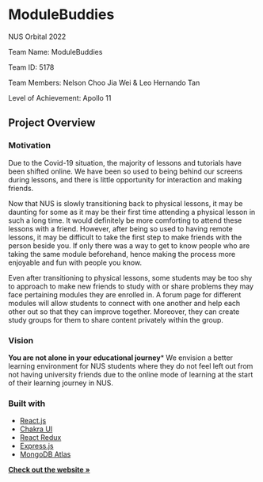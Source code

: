 # ModuleBuddies

NUS Orbital 2022

Team Name: ModuleBuddies

Team ID: 5178

Team Members: Nelson Choo Jia Wei & Leo Hernando Tan

Level of Achievement: Apollo 11

## Project Overview

### Motivation
Due to the Covid-19 situation, the majority of lessons and tutorials have been shifted online. We have been so used to being behind our screens during lessons, and there is little opportunity for interaction and making friends.

Now that NUS is slowly transitioning back to physical lessons, it may be daunting for some as it may be their first time attending a physical lesson in such a long time. It would definitely be more comforting to attend these lessons with a friend. However, after being so used to having remote lessons, it may be difficult to take the first step to make friends with the person beside you. If only there was a way to get to know people who are taking the same module beforehand, hence making the process more enjoyable and fun with people you know.

Even after transitioning to physical lessons, some students may be too shy to approach to make new friends to study with or share problems they may face pertaining modules they are enrolled in. A forum page for different modules will allow students to connect with one another and help each other out so that they can improve together. Moreover, they can create study groups for them to share content privately within the group.

### Vision
**You are not alone in your educational journey***
We envision a better learning environment for NUS students where they do not feel left out from not having university friends due to the online mode of learning at the start of their learning journey in NUS. 

### Built with
- [React.js](https://reactjs.org/)
- [Chakra UI](https://chakra-ui.com/)
- [React Redux](https://react-redux.js.org/)
- [Express.js](https://expressjs.com/)
- [MongoDB Atlas](https://www.mongodb.com/atlas/database)

<a href="https://module-buddies.herokuapp.com/"><strong>Check out the website »</strong></a>
